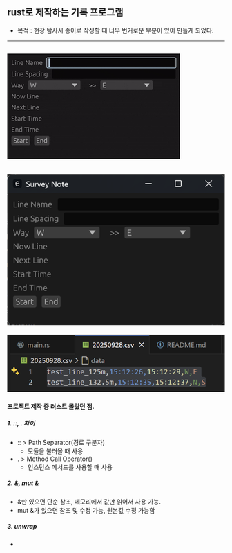## rust로 제작하는 기록 프로그램

- 목적 : 현장 탐사시 종이로 작성할 때 너무 번거로운 부분이 있어 만들게 되었다.
---
![test](img/test.gif)
---
![ui](img/ui.png)
---
![csv](img/csv.png)

#### 프로젝트 제작 중 러스트 몰랐던 점.
##### 1. ::, . 차이
- :: > Path Separator(경로 구분자)
    * 모듈을 불러올 때 사용
- . > Method Call Operator()
    * 인스턴스 메서드를 사용할 때 사용

##### 2. &, mut &
- &만 있으면 단순 참조, 메모리에서 값만 읽어서 사용 가능.
- mut &가 있으면 참조 및 수정 가능, 원본값 수정 가능함

##### 3. unwrap
- 
